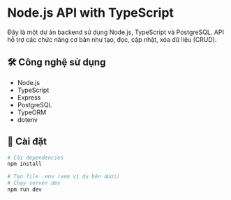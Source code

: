 # Node.js API with TypeScript

Đây là một dự án backend sử dụng Node.js, TypeScript và PostgreSQL. API hỗ trợ các chức năng cơ bản như tạo, đọc, cập nhật, xóa dữ liệu (CRUD).

## 🛠 Công nghệ sử dụng

- Node.js
- TypeScript
- Express
- PostgreSQL
- TypeORM
- dotenv

## 🚀 Cài đặt

```bash
# Cài dependencies
npm install

# Tạo file .env (xem ví dụ bên dưới)
# Chạy server dev
npm run dev
